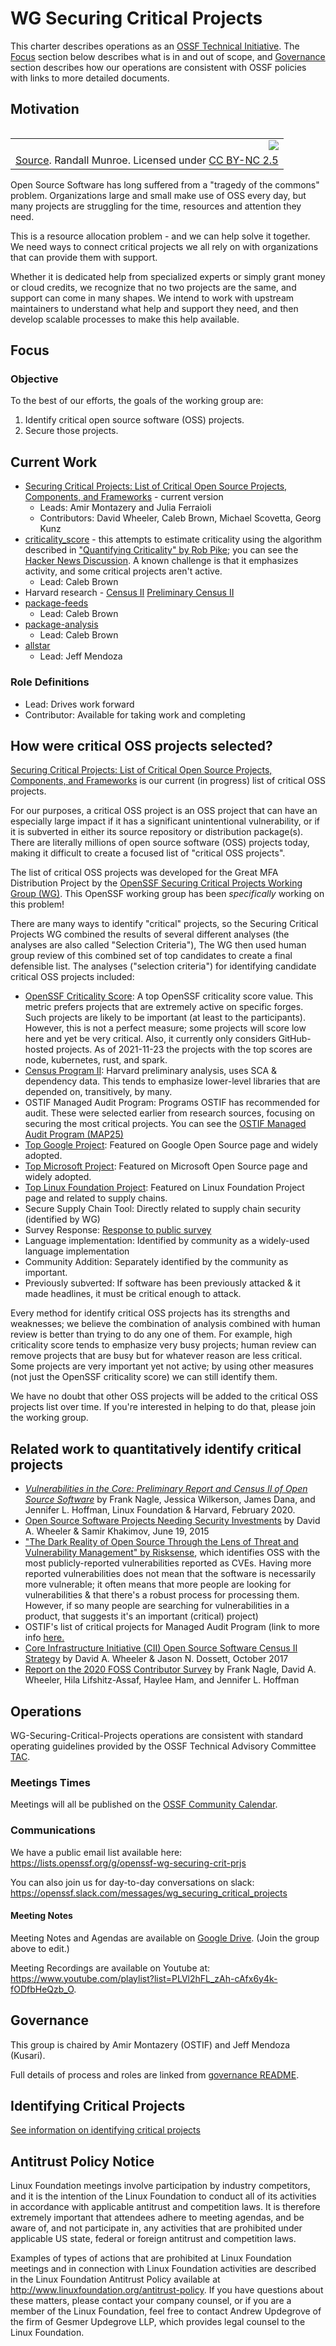 # WG Securing Critical Projects

This charter describes operations as an [OSSF Technical Initiative](https://github.com/ossf/tac/blob/master/charters/).
The [Focus](#focus) section below describes what is in and out of scope,
and [Governance](#governance) section describes how our operations are consistent with OSSF policies with links to more detailed documents.

## Motivation

<table align="right">
  <tr><td><img align="right" src="https://imgs.xkcd.com/comics/dependency.png"></td></tr>
  <tr><td><a href="https://xkcd.com/2347">Source</a>. Randall Munroe. Licensed under <a href="https://creativecommons.org/licenses/by-nc/2.5/">CC BY-NC 2.5</a></td></tr>
</table>

Open Source Software has long suffered from a "tragedy of the commons" problem.
Organizations large and small make use of OSS every day, but many projects are struggling for the time, resources and attention they need.

This is a resource allocation problem - and we can help solve it together.
We need ways to connect critical projects we all rely on with organizations that can provide them with support.

Whether it is dedicated help from specialized experts or simply grant money or cloud credits, we recognize that no two
projects are the same, and support can come in many shapes.
We intend to work with upstream maintainers to understand what help and support they need, and then develop scalable processes to make
this help available.

## Focus

### Objective

To the best of our efforts, the goals of the working group are:

1. Identify critical open source software (OSS) projects. 
2. Secure those projects.


## Current Work

* [Securing Critical Projects: List of Critical Open Source Projects, Components, and Frameworks](https://docs.google.com/spreadsheets/d/1ONZ4qeMq8xmeCHX03lIgIYE4MEXVfVL6oj05lbuXTDM/edit) - current version
    * Leads: Amir Montazery and Julia Ferraioli
    * Contributors: David Wheeler, Caleb Brown, Michael Scovetta, Georg Kunz
* [criticality_score](https://github.com/ossf/criticality_score) - this attempts to estimate criticality using the algorithm described in ["Quantifying Criticality" by Rob Pike](https://github.com/ossf/criticality_score/blob/main/Quantifying_criticality_algorithm.pdf); you can see the [Hacker News Discussion](https://news.ycombinator.com/item?id=25381397). A known challenge is that it emphasizes activity, and some critical projects aren't active.
    * Lead: Caleb Brown
* Harvard research - [Census II](https://www.linuxfoundation.org/research/census-ii-of-free-and-open-source-software-application-libraries) [Preliminary Census II](https://www.coreinfrastructure.org/programs/census-program-ii/)
* [package-feeds](https://github.com/ossf/package-feeds)
    * Lead: Caleb Brown
* [package-analysis](https://github.com/ossf/package-analysis)
    * Lead: Caleb Brown
* [allstar](https://github.com/ossf/allstar)
    * Lead: Jeff Mendoza

### Role Definitions

* Lead: Drives work forward
* Contributor: Available for taking work and completing

## How were critical OSS projects selected?

[Securing Critical Projects: List of Critical Open Source Projects, Components, and Frameworks](https://docs.google.com/spreadsheets/d/1ONZ4qeMq8xmeCHX03lIgIYE4MEXVfVL6oj05lbuXTDM/edit) is our current (in progress) list of critical OSS projects.

For our purposes, a critical OSS project is an OSS project that can have
an especially large impact if it has a significant unintentional vulnerability,
or if it is subverted in either its source repository or
distribution package(s).
There are literally millions of open source software (OSS) projects today,
making it difficult to create a focused list of "critical OSS projects".

The list of critical OSS projects was developed for the Great MFA Distribution
Project by the
[OpenSSF Securing Critical Projects Working Group (WG)](https://github.com/ossf/wg-securing-critical-projects).
This OpenSSF working group has been *specifically* working on this problem!

There are many ways to identify "critical" projects, so the
Securing Critical Projects WG combined the results of several different
analyses (the analyses are also called "Selection Criteria"),
The WG then used human group review of this combined set of top candidates
to create a final defensible list. The analyses ("selection criteria") for
identifying candidate critical OSS projects included:

* [OpenSSF Criticality Score](https://github.com/ossf/criticality_score): A top OpenSSF criticality score value. This metric prefers projects that are extremely active on specific forges. Such projects are likely to be important (at least to the participants). However, this is not a perfect measure; some projects will score low here and yet be very critical. Also, it currently only considers GitHub-hosted projects. As of 2021-11-23 the projects with the top scores are node, kubernetes, rust, and spark.
* [Census Program II](https://www.coreinfrastructure.org/programs/census-program-ii/): Harvard preliminary analysis, uses SCA & dependency data. This tends to emphasize lower-level libraries that are depended on, transitively, by many.
* OSTIF Managed Audit Program: Programs OSTIF has recommended for audit. These were selected earlier from research sources, focusing on securing the most critical projects. You can see the [OSTIF Managed Audit Program (MAP25)](https://docs.google.com/spreadsheets/d/1oytKuD7UCX6nDXWQMr6ZgYYgap_SH_JVBof5gNrgSxo/edit#gid=0)
* [Top Google Project](https://opensource.google/projects/list/featured):	Featured on Google Open Source page and widely adopted.
* [Top Microsoft Project](https://opensource.microsoft.com/projects/): Featured on Microsoft Open Source page and widely adopted.
* [Top Linux Foundation Project](https://www.linuxfoundation.org/projects/): 	Featured on Linux Foundation Project page and related to supply chains.
*  Secure Supply Chain Tool: Directly related to supply chain security (identified by WG)
* Survey Response: [Response to public survey](https://forms.gle/19PKPS17zkL5fTFUA)
* Language implementation: Identified by community as a widely-used language implementation
* Community Addition: Separately identified by the community as important.
* Previously subverted: If software has been previously attacked & it made headlines, it must be critical enough to attack.

Every method for identify critical OSS projects has its strengths and
weaknesses; we believe the combination of analysis combined with human review
is better than trying to do any one of them.
For example, high criticality score tends to emphasize very busy projects;
human review can remove projects that are busy but for whatever reason
are less critical.
Some projects are very important yet not active; by using other measures
(not just the OpenSSF criticality score) we can still identify them.

We have no doubt that other OSS projects will be added to the
critical OSS projects list over time. If you're interested in helping
to do that, please join the working group.

## Related work to quantitatively identify critical projects

* [*Vulnerabilities in the Core: Preliminary Report and Census II of Open Source Software*](https://www.coreinfrastructure.org/programs/census-program-ii/) by Frank Nagle, Jessica Wilkerson, James Dana, and Jennifer L. Hoffman, Linux Foundation & Harvard, February 2020.
* [Open Source Software Projects Needing Security Investments](https://www.coreinfrastructure.org/wp-content/uploads/sites/6/2018/04/pub_ida_lf_cii_070915.pdf) by David A. Wheeler & Samir Khakimov, June 19, 2015
* ["The Dark Reality of Open Source Through the Lens of Threat and Vulnerability Management" by Risksense](https://risksense.com/wp-content/uploads/2020/09/RiskSense-Spotlight-The-Dark-Reality-of-Open-Source.pdf), which identifies OSS with the most publicly-reported vulnerabilities reported as CVEs. Having more reported vulnerabilities does not mean that the software is necessarily more vulnerable; it often means that more people are looking for vulnerabilities & that there's a robust process for processing them. However, if so many people are searching for vulnerabilities in a product, that suggests it's an important (critical) project)
* OSTIF's list of critical projects for Managed Audit Program (link to more info [here.](https://docs.google.com/spreadsheets/d/1oytKuD7UCX6nDXWQMr6ZgYYgap_SH_JVBof5gNrgSxo/edit#gid=0)
* [Core Infrastructure Initiative (CII) Open Source Software Census II Strategy](https://www.ida.org/research-and-publications/publications/all/c/co/core-infrastructure-initiative-cii-open-source-software-census-ii-strategy) by David A. Wheeler & Jason N. Dossett, October 2017
* [Report on the 2020 FOSS Contributor Survey](https://www.linuxfoundation.org/blog/2020/12/download-the-report-on-the-2020-foss-contributor-survey/) by Frank Nagle, David A. Wheeler, Hila Lifshitz-Assaf, Haylee Ham, and Jennifer L. Hoffman


## Operations

WG-Securing-Critical-Projects operations are consistent with standard operating guidelines
provided by the OSSF Technical Advisory Committee
[TAC](https://github.com/ossf/tac).

### Meetings Times

Meetings will all be published on the [OSSF Community Calendar](https://calendar.google.com/calendar/r?cid=s63voefhp5i9pfltb5q67ngpes@group.calendar.google.com).

### Communications

We have a public email list available here: https://lists.openssf.org/g/openssf-wg-securing-crit-prjs

You can also join us for day-to-day conversations on slack: https://openssf.slack.com/messages/wg_securing_critical_projects

#### Meeting Notes

Meeting Notes and Agendas are available on [Google Drive](https://docs.google.com/document/d/1MIXxadtWsaROpFcJnBtYnQPoyzTCIDhd0IGV8PIV0mQ/edit). (Join the group above to edit.)

Meeting Recordings are available on Youtube at: https://www.youtube.com/playlist?list=PLVl2hFL_zAh-cAfx6y4k-fODfbHeQzb_O.

## Governance

This group is chaired by Amir Montazery (OSTIF) and Jeff Mendoza (Kusari).

Full details of process and roles are linked from [governance README](/governance).

## Identifying Critical Projects

[See information on identifying critical projects](https://github.com/ossf/wg-securing-critical-projects/tree/main/Initiatives/Identifying-Critical-Projects)

## Antitrust Policy Notice

Linux Foundation meetings involve participation by industry competitors, and it is the intention of the Linux Foundation to conduct all of its activities in accordance with applicable antitrust and competition laws. It is therefore extremely important that attendees adhere to meeting agendas, and be aware of, and not participate in, any activities that are prohibited under applicable US state, federal or foreign antitrust and competition laws.

Examples of types of actions that are prohibited at Linux Foundation meetings and in connection with Linux Foundation activities are described in the Linux Foundation Antitrust Policy available at <http://www.linuxfoundation.org/antitrust-policy>. If you have questions about these matters, please contact your company counsel, or if you are a member of the Linux Foundation, feel free to contact Andrew Updegrove of the firm of Gesmer Updegrove LLP, which provides legal counsel to the Linux Foundation.

